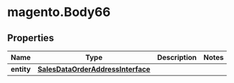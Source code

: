 # magento.Body66

## Properties
Name | Type | Description | Notes
------------ | ------------- | ------------- | -------------
**entity** | [**SalesDataOrderAddressInterface**](SalesDataOrderAddressInterface.md) |  | 


